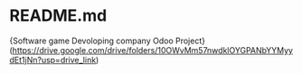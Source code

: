 # README.md
{Software game Devoloping company Odoo Project}(https://drive.google.com/drive/folders/10OWvMm57nwdklOYGPANbYYMyydEt1jNn?usp=drive_link)
